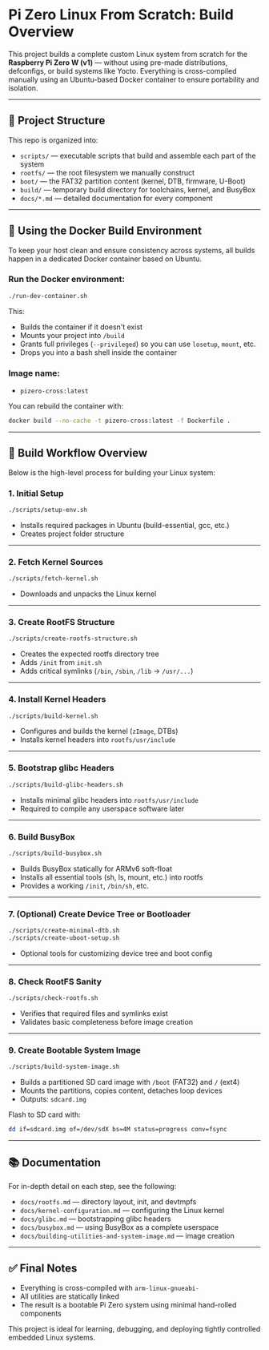 # Pi Zero Linux From Scratch: Build Overview

This project builds a complete custom Linux system from scratch for the **Raspberry Pi Zero W (v1)** — without using pre-made distributions, defconfigs, or build systems like Yocto. Everything is cross-compiled manually using an Ubuntu-based Docker container to ensure portability and isolation.

---

## 🧱 Project Structure

This repo is organized into:

- `scripts/` — executable scripts that build and assemble each part of the system
- `rootfs/` — the root filesystem we manually construct
- `boot/` — the FAT32 partition content (kernel, DTB, firmware, U-Boot)
- `build/` — temporary build directory for toolchains, kernel, and BusyBox
- `docs/*.md` — detailed documentation for every component

---

## 🐳 Using the Docker Build Environment

To keep your host clean and ensure consistency across systems, all builds happen in a dedicated Docker container based on Ubuntu.

### Run the Docker environment:
```bash
./run-dev-container.sh
```
This:
- Builds the container if it doesn't exist
- Mounts your project into `/build`
- Grants full privileges (`--privileged`) so you can use `losetup`, `mount`, etc.
- Drops you into a bash shell inside the container

### Image name:
- `pizero-cross:latest`

You can rebuild the container with:
```bash
docker build --no-cache -t pizero-cross:latest -f Dockerfile .
```

---

## 🧭 Build Workflow Overview

Below is the high-level process for building your Linux system:

### 1. Initial Setup
```bash
./scripts/setup-env.sh
```
- Installs required packages in Ubuntu (build-essential, gcc, etc.)
- Creates project folder structure

---

### 2. Fetch Kernel Sources
```bash
./scripts/fetch-kernel.sh
```
- Downloads and unpacks the Linux kernel

---

### 3. Create RootFS Structure
```bash
./scripts/create-rootfs-structure.sh
```
- Creates the expected rootfs directory tree
- Adds `/init` from `init.sh`
- Adds critical symlinks (`/bin`, `/sbin`, `/lib` → `/usr/...`)

---

### 4. Install Kernel Headers
```bash
./scripts/build-kernel.sh
```
- Configures and builds the kernel (`zImage`, DTBs)
- Installs kernel headers into `rootfs/usr/include`

---

### 5. Bootstrap glibc Headers
```bash
./scripts/build-glibc-headers.sh
```
- Installs minimal glibc headers into `rootfs/usr/include`
- Required to compile any userspace software later

---

### 6. Build BusyBox
```bash
./scripts/build-busybox.sh
```
- Builds BusyBox statically for ARMv6 soft-float
- Installs all essential tools (sh, ls, mount, etc.) into rootfs
- Provides a working `/init`, `/bin/sh`, etc.

---

### 7. (Optional) Create Device Tree or Bootloader
```bash
./scripts/create-minimal-dtb.sh
./scripts/create-uboot-setup.sh
```
- Optional tools for customizing device tree and boot config

---

### 8. Check RootFS Sanity
```bash
./scripts/check-rootfs.sh
```
- Verifies that required files and symlinks exist
- Validates basic completeness before image creation

---

### 9. Create Bootable System Image
```bash
./scripts/build-system-image.sh
```
- Builds a partitioned SD card image with `/boot` (FAT32) and `/` (ext4)
- Mounts the partitions, copies content, detaches loop devices
- Outputs: `sdcard.img`

Flash to SD card with:
```bash
dd if=sdcard.img of=/dev/sdX bs=4M status=progress conv=fsync
```

---

## 📚 Documentation
For in-depth detail on each step, see the following:
- `docs/rootfs.md` — directory layout, init, and devtmpfs
- `docs/kernel-configuration.md` — configuring the Linux kernel
- `docs/glibc.md` — bootstrapping glibc headers
- `docs/busybox.md` — using BusyBox as a complete userspace
- `docs/building-utilities-and-system-image.md` — image creation

---

## ✅ Final Notes
- Everything is cross-compiled with `arm-linux-gnueabi-`
- All utilities are statically linked
- The result is a bootable Pi Zero system using minimal hand-rolled components

This project is ideal for learning, debugging, and deploying tightly controlled embedded Linux systems.


